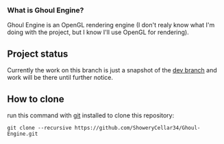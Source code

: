 ### What is Ghoul Engine?
Ghoul Engine is an OpenGL rendering engine (I don't realy know what I'm doing with the project, but I know I'll use OpenGL for rendering).

## Project status
Currently the work on this branch is just a snapshot of the [dev branch](https://github.com/ShoweryCellar34/Ghoul-Engine/tree/dev) and work will be there until further notice.

## How to clone
run this command with [git](https://git-scm.com/) installed to clone this repository:
```
git clone --recursive https://github.com/ShoweryCellar34/Ghoul-Engine.git
```
